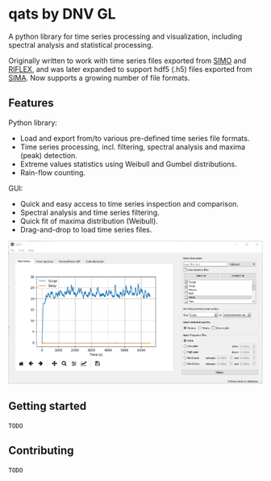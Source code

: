 # qats by DNV GL

A python library for time series processing and visualization, including spectral analysis and statistical processing.

Originally written to work with time series files exported from [SIMO](https://www.dnvgl.com/services/complex-multibody-calculations-simo-2311) and [RIFLEX](https://www.dnvgl.com/services/riser-analysis-software-for-marine-riser-systems-riflex-2312), and was later expanded to support hdf5 (.h5) files exported from [SIMA](https://www.dnvgl.com/services/marine-operations-and-mooring-analysis-software-sima-2324). Now supports a growing number of file formats. 

## Features

Python library: 
- Load and export from/to various pre-defined time series file formats.
- Time series processing, incl. filtering, spectral analysis and maxima (peak) detection.
- Extreme values statistics using Weibull and Gumbel distributions.
- Rain-flow counting.

GUI:
- Quick and easy access to time series inspection and comparison.
- Spectral analysis and time series filtering.
- Quick fit of maxima distribution (Weibull).
- Drag-and-drop to load time series files.

![qats GUI](images/qats-gui.png)

## Getting started

```
TODO
```

## Contributing

```
TODO
```
